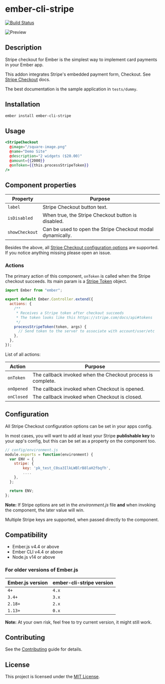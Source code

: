 # ember-cli-stripe

[![Build Status](https://travis-ci.org/smile-io/ember-cli-stripe.svg?branch=main)](http://travis-ci.org/smile-io/ember-cli-stripe)

![Preview](https://user-images.githubusercontent.com/160955/42161490-d734da26-7e03-11e8-97ca-761285ac2dff.png)

## Description

Stripe checkout for Ember is the simplest way to implement card payments in your Ember app.

This addon integrates Stripe's embedded payment form, Checkout.
See [Stripe Checkout](https://stripe.com/docs/checkout#integration-custom) docs.

The best documentation is the sample application in `tests/dummy`.


## Installation

```sh
ember install ember-cli-stripe
```

## Usage

```handlebars
<StripeCheckout
  @image="/square-image.png"
  @name="Demo Site"
  @description="2 widgets ($20.00)"
  @amount={{2000}}
  @onToken={{this.processStripeToken}}
/>
```

## Component properties

| Property       | Purpose                                                    |
| -------------- | ---------------------------------------------------------- |
| `label`        | Stripe Checkout button text.                               |
| `isDisabled`   | When true, the Stripe Checkout button is disabled.         |
| `showCheckout` | Can be used to open the Stripe Checkout modal dynamically. |


Besides the above, all [Stripe Checkout configuration options](https://stripe.com/docs/checkout#integration-custom)
are supported. If you notice anything missing please open an issue.

### Actions

The primary action of this component, `onToken` is called when the Stripe checkout succeeds. Its main param is a [Stripe Token](https://stripe.com/docs/api#tokens) object.

```javascript
import Ember from "ember";

export default Ember.Controller.extend({
  actions: {
    /**
     * Receives a Stripe token after checkout succeeds
     * The token looks like this https://stripe.com/docs/api#tokens
     */
    processStripeToken(token, args) {
      // Send token to the server to associate with account/user/etc
    },
  },
});
```

List of all actions:

| Action     | Purpose                                                     |
| ---------- | ----------------------------------------------------------- |
| `onToken`  | The callback invoked when the Checkout process is complete. |
| `onOpened` | The callback invoked when Checkout is opened.               |
| `onClosed` | The callback invoked when Checkout is closed.               |

## Configuration

All Stripe Checkout configuration options can be set in your apps config.

In most cases, you will want to add at least your Stripe **publishable key** to your app's config, but this can be set as a property on the component too.

```javascript
// config/environment.js
module.exports = function(environment) {
  var ENV = {
    stripe: {
        key: 'pk_test_C0sa3IlkLWBlrB8laH2fbqfh',
        ....
    },
  };

  return ENV;
};
```

**Note:** If Stripe options are set in the _environment.js_ file **and** when invoking the component, the later value will win.

Multiple Stripe keys are supported, when passed directly to the component.

## Compatibility

* Ember.js v4.4 or above
* Ember CLI v4.4 or above
* Node.js v14 or above

### For older versions of Ember.js

| Ember.js version | ember-cli-stripe version |
| ---------------- | ------------------------ |
| `4+`             | `4.x`                    |
| `3.4+`           | `3.x`                    |
| `2.18+`          | `2.x`                    |
| `1.13+`          | `0.x`                    |

**Note:** At your own risk, feel free to try current version, it might still work.

## Contributing

See the [Contributing](CONTRIBUTING.md) guide for details.

## License

This project is licensed under the [MIT License](LICENSE.md).
